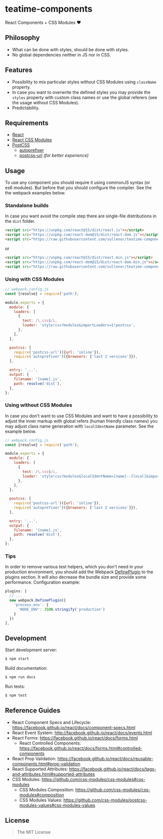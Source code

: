 teatime-components
==================

React Components + CSS Modules :heart:


## Philosophy

- What can be done with styles, should be done with styles.
- No global dependencies neither in JS nor in CSS.


## Features

- Possibility to mix particular styles without CSS Modules using `className` property.
- In case you want to overwrite the defined styles you may provide the `styles` property with custom class names or use the global referers (see the usage without CSS Modules).
- Predictability.


## Requirements

- [React](https://facebook.github.io/react/)
- [React CSS Modules](https://github.com/gajus/react-css-modules)
- [PostCSS](https://github.com/postcss/postcss)
  - [autoprefixer](https://github.com/postcss/autoprefixer)
  - [postcss-url](https://github.com/postcss/postcss-url) *(for better experience)*


## Usage

To use any component you should require it using commonJS syntax (or es6 modules). But before that you should configure the compiler. See the the webpack examples below.


### Standalone builds

In case you want avoid the compile step there are single-file distributions in the `dist` folder.

```html
<script src="https://unpkg.com/react@15/dist/react.js"></script>
<script src="https://unpkg.com/react-dom@15/dist/react-dom.js"></script>
<script src="https://raw.githubusercontent.com/sullenor/teatime-components/master/dist/teatime.js"></script>
```

or

```html
<script src="https://unpkg.com/react@15/dist/react.min.js"></script>
<script src="https://unpkg.com/react-dom@15/dist/react-dom.min.js"></script>
<script src="https://raw.githubusercontent.com/sullenor/teatime-components/master/dist/teatime.min.js"></script>
```


### Using with CSS Modules

```javascript
// webpack.config.js
const {resolve} = require('path');

module.exports = {
  module: {
    loaders: [
      {
        test: /\.css$/i,
        loader: 'style!css?modules&importLoaders=1!postcss',
      },
    ],
  },

  postcss: [
    require('postcss-url')({url: 'inline'}),
    require('autoprefixer')({browsers: ['last 2 versions']}),
  ],

  entry: '...',
  output: {
    filename: '[name].js',
    path: resolve('dist'),
  },
};
```


### Using without CSS Modules

In case you don't want to use CSS Modules and want to have a possibility to adjust the inner markup with global refers (human friendly class names) you may adjust class name generation with `localIdentName` parameter. See the example below.

```javascript
// webpack.config.js
const {resolve} = require('path');

module.exports = {
  module: {
    loaders: [
      {
        test: /\.css$/i,
        loader: 'style!css?modules&localIdentName=[name]--[local]&importLoaders=1!postcss',
      },
    ],
  },

  postcss: [
    require('postcss-url')({url: 'inline'}),
    require('autoprefixer')({browsers: ['last 2 versions']}),
  ],

  entry: '...',
  output: {
    filename: '[name].js',
    path: resolve('dist'),
  },
};
```


### Tips

In order to remove various test helpers, which you don't need in your production environment, you should add the Webpack [DefinePlugin](https://webpack.github.io/docs/list-of-plugins.html#defineplugin) to the plugins section. It will also decrease the bundle size and provide some performance. Configuration example:

```javascript
plugins: [
  // ...
  new webpack.DefinePlugin({
    'process.env': {
      'NODE_ENV': JSON.stringify('production')
    }
  })
],
```


## Development

Start development server:

```bash
$ npm start
```

Build documentation:

```bash
$ npm run docs
```

Run tests:

```bash
$ npm test
```


## Reference Guides

- React Component Specs and Lifecycle: https://facebook.github.io/react/docs/component-specs.html
- React Event System: http://facebook.github.io/react/docs/events.html
- React Forms: https://facebook.github.io/react/docs/forms.html
  - React Controlled Components: https://facebook.github.io/react/docs/forms.html#controlled-components
- React Prop Validation: https://facebook.github.io/react/docs/reusable-components.html#prop-validation
- React Supported Attributes: https://facebook.github.io/react/docs/tags-and-attributes.html#supported-attributes
- CSS Modules: https://github.com/css-modules/css-modules#css-modules
  - CSS Modules Composition: https://github.com/css-modules/css-modules#composition
  - CSS Modules Values: https://github.com/css-modules/postcss-modules-values#css-modules-values


## License

> The MIT License
